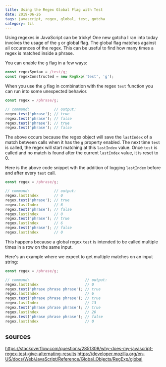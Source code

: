 ```yaml
---
title: Using the Regex Global Flag with Test
date: 2019-06-26
tags: javascript, regex, global, test, gotcha
category: til
---
```


Using regexes in JavaScript can be tricky! One new gotcha I ran into today involves the usage of the `g` or global flag. The global flag matches against all occurences of the regex. This can be useful to find how many times a regex is matched inside a phrase.

You can enable the `g` flag in a few ways:

```js
const regexSyntax = /test/g;
const regexConstructed = new RegExp('test', 'g');
```

When you use the `g` flag in combination with the regex `test` function you can run into some unexpected behavior. 

```js
const regex = /phrase/g;

// command:           // output:
regex.test('phrase'); // true
regex.test('phrase'); // false
regex.test('phrase'); // true
regex.test('phrase'); // false
```

The above occurs because the regex object will save the `lastIndex` of a match between calls when it has the `g` property enabled. The next time `test` is called, the regex will start matching at this `lastIndex` value. Once `test` is called and no match is found after the current `lastIndex` value, it is reset to 0.

Here is the above code snippet wth the addition of logging `lastIndex` before and after every `test` call.

```js
const regex = /phrase/g;

// command:           // output:
regex.lastIndex       // 0
regex.test('phrase'); // true
regex.lastIndex       // 6
regex.test('phrase'); // false
regex.lastIndex       // 0
regex.test('phrase'); // true
regex.lastIndex       // 6
regex.test('phrase'); // false
regex.lastIndex       // 0
```

This happens because a global regex `test` is intended to be called multiple times in a row on the same input.

Here's an example where we expect to get multiple matches on an input string:

```js
const regex = /phrase/g;

// command:                         // output:
regex.lastIndex                     // 0
regex.test('phrase phrase phrase'); // true
regex.lastIndex                     // 6
regex.test('phrase phrase phrase'); // true
regex.lastIndex                     // 13
regex.test('phrase phrase phrase'); // true
regex.lastIndex                     // 20
regex.test('phrase phrase phrase'); // false
regex.lastIndex                     // 0
```


## sources

https://stackoverflow.com/questions/2851308/why-does-my-javascript-regex-test-give-alternating-results
https://developer.mozilla.org/en-US/docs/Web/JavaScript/Reference/Global_Objects/RegExp/global
